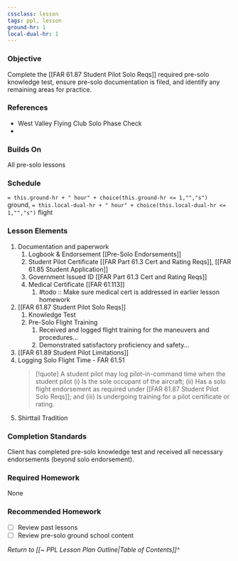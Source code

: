 ```yaml
---
cssclass: lesson
tags: ppl, lesson
ground-hr: 1
local-dual-hr: 1
---
```

### Objective
Complete the [[FAR 61.87 Student Pilot Solo Reqs]] required pre-solo knowledge test, ensure pre-solo documentation is filed, and identify any remaining areas for practice.

### References
- West Valley Flying Club Solo Phase Check
- 

### Builds On
All pre-solo lessons

### Schedule
`= this.ground-hr + " hour" + choice(this.ground-hr <= 1,"","s")` ground, `= this.local-dual-hr + " hour" + choice(this.local-dual-hr <= 1,"","s")` flight

### Lesson Elements
1. Documentation and paperwork
	1. Logbook & Endorsement [[Pre-Solo Endorsements]]
	2. Student Pilot Certificate [[FAR Part 61.3 Cert and Rating Reqs]], [[FAR 61.85 Student Application]]
	3. Government Issued ID [[FAR Part 61.3 Cert and Rating Reqs]]
	4. Medical Certificate [[FAR 61.113]] 
		1. #todo :: Make sure medical cert is addressed in earlier lesson homework
2. [[FAR 61.87 Student Pilot Solo Reqs]]
	1. Knowledge Test
	2. Pre-Solo Flight Training
		1. Received and logged flight training for the maneuvers and procedures...
		2. Demonstrated satisfactory proficiency and safety...
3. [[FAR 61.89 Student Pilot Limitations]]
4. Logging Solo Flight Time - FAR 61.51 
   > [!quote] A student pilot may log pilot-in-command time when the student pilot (i) Is the sole occupant of the aircraft; (ii) Has a solo flight endorsement as required under [[FAR 61.87 Student Pilot Solo Reqs]]; and (iii) Is undergoing training for a pilot certificate or rating.
4. Shirttail Tradition

### Completion Standards
Client has completed pre-solo knowledge test and received all necessary endorsements (beyond solo endorsement).

### Required Homework
None

### Recommended Homework
- [ ] Review past lessons
- [ ] Review pre-solo ground school content

*Return to [[~ PPL Lesson Plan Outline|Table of Contents]]^*